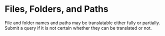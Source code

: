 # Files, Folders, and Paths

File and folder names and paths may be translatable either fully or partially. Submit a query if it is not certain whether they can be translated or not.